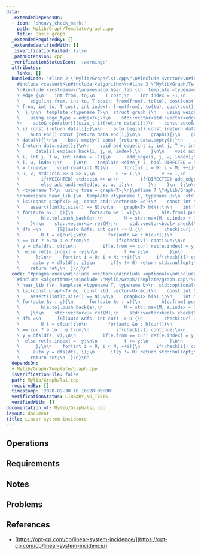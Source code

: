 ```yaml
---
data:
  _extendedDependsOn:
  - icon: ':heavy_check_mark:'
    path: Mylib/Graph/Template/graph.cpp
    title: Basic graph
  _extendedRequiredBy: []
  _extendedVerifiedWith: []
  _isVerificationFailed: false
  _pathExtension: cpp
  _verificationStatusIcon: ':warning:'
  attributes:
    links: []
  bundledCode: "#line 2 \"Mylib/Graph/lsi.cpp\"\n#include <vector>\n#include <optional>\n\
    #include <cassert>\n#include <algorithm>\n#line 3 \"Mylib/Graph/Template/graph.cpp\"\
    \n#include <iostream>\n\nnamespace haar_lib {\n  template <typename T>\n  struct\
    \ edge {\n    int from, to;\n    T cost;\n    int index = -1;\n    edge(){}\n\
    \    edge(int from, int to, T cost): from(from), to(to), cost(cost){}\n    edge(int\
    \ from, int to, T cost, int index): from(from), to(to), cost(cost), index(index){}\n\
    \  };\n\n  template <typename T>\n  struct graph {\n    using weight_type = T;\n\
    \    using edge_type = edge<T>;\n\n    std::vector<std::vector<edge<T>>> data;\n\
    \n    auto& operator[](size_t i){return data[i];}\n    const auto& operator[](size_t\
    \ i) const {return data[i];}\n\n    auto begin() const {return data.begin();}\n\
    \    auto end() const {return data.end();}\n\n    graph(){}\n    graph(int N):\
    \ data(N){}\n\n    bool empty() const {return data.empty();}\n    int size() const\
    \ {return data.size();}\n\n    void add_edge(int i, int j, T w, int index = -1){\n\
    \      data[i].emplace_back(i, j, w, index);\n    }\n\n    void add_undirected(int\
    \ i, int j, T w, int index = -1){\n      add_edge(i, j, w, index);\n      add_edge(j,\
    \ i, w, index);\n    }\n\n    template <size_t I, bool DIRECTED = true, bool WEIGHTED\
    \ = true>\n    void read(int M){\n      for(int i = 0; i < M; ++i){\n        int\
    \ u, v; std::cin >> u >> v;\n        u -= I;\n        v -= I;\n        T w = 1;\n\
    \        if(WEIGHTED) std::cin >> w;\n        if(DIRECTED) add_edge(u, v, w, i);\n\
    \        else add_undirected(u, v, w, i);\n      }\n    }\n  };\n\n  template\
    \ <typename T>\n  using tree = graph<T>;\n}\n#line 7 \"Mylib/Graph/lsi.cpp\"\n\
    \nnamespace haar_lib {\n  template <typename T, typename U>\n  std::optional<std::vector<U>>\
    \ lsi(const graph<T> &g, const std::vector<U> &c){\n    const int N = g.size();\n\
    \    assert((int)c.size() == N);\n\n    graph<T> h(N);\n\n    int M = 0;\n   \
    \ for(auto &v : g){\n      for(auto &e : v){\n        h[e.from].push_back(e);\n\
    \        h[e.to].push_back(e);\n        M = std::max(M, e.index + 1);\n      }\n\
    \    }\n\n    std::vector<U> ret(M);\n    std::vector<bool> check(N);\n\n    auto\
    \ dfs =\n      [&](auto &dfs, int cur) -> U {\n        check[cur] = true;\n\n\
    \        U t = c[cur];\n\n        for(auto &e : h[cur]){\n          auto v = e.from\
    \ == cur ? e.to : e.from;\n          if(check[v]) continue;\n\n          auto\
    \ y = dfs(dfs, v);\n\n          if(e.from == cur) ret[e.index] = y;\n        \
    \  else ret[e.index] = -y;\n\n          t += y;\n        }\n\n        return t;\n\
    \      };\n\n    for(int i = 0; i < N; ++i){\n      if(check[i]) continue;\n \
    \     auto y = dfs(dfs, i);\n      if(y != 0) return std::nullopt;\n    }\n\n\
    \    return ret;\n  }\n}\n"
  code: "#pragma once\n#include <vector>\n#include <optional>\n#include <cassert>\n\
    #include <algorithm>\n#include \"Mylib/Graph/Template/graph.cpp\"\n\nnamespace\
    \ haar_lib {\n  template <typename T, typename U>\n  std::optional<std::vector<U>>\
    \ lsi(const graph<T> &g, const std::vector<U> &c){\n    const int N = g.size();\n\
    \    assert((int)c.size() == N);\n\n    graph<T> h(N);\n\n    int M = 0;\n   \
    \ for(auto &v : g){\n      for(auto &e : v){\n        h[e.from].push_back(e);\n\
    \        h[e.to].push_back(e);\n        M = std::max(M, e.index + 1);\n      }\n\
    \    }\n\n    std::vector<U> ret(M);\n    std::vector<bool> check(N);\n\n    auto\
    \ dfs =\n      [&](auto &dfs, int cur) -> U {\n        check[cur] = true;\n\n\
    \        U t = c[cur];\n\n        for(auto &e : h[cur]){\n          auto v = e.from\
    \ == cur ? e.to : e.from;\n          if(check[v]) continue;\n\n          auto\
    \ y = dfs(dfs, v);\n\n          if(e.from == cur) ret[e.index] = y;\n        \
    \  else ret[e.index] = -y;\n\n          t += y;\n        }\n\n        return t;\n\
    \      };\n\n    for(int i = 0; i < N; ++i){\n      if(check[i]) continue;\n \
    \     auto y = dfs(dfs, i);\n      if(y != 0) return std::nullopt;\n    }\n\n\
    \    return ret;\n  }\n}\n"
  dependsOn:
  - Mylib/Graph/Template/graph.cpp
  isVerificationFile: false
  path: Mylib/Graph/lsi.cpp
  requiredBy: []
  timestamp: '2020-09-30 10:16:28+09:00'
  verificationStatus: LIBRARY_NO_TESTS
  verifiedWith: []
documentation_of: Mylib/Graph/lsi.cpp
layout: document
title: Linear system incidence
---
```


## Operations

## Requirements

## Notes

## Problems

## References

- [https://opt-cp.com/cp/linear-system-incidence/](https://opt-cp.com/cp/linear-system-incidence/)
